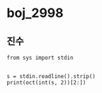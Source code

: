# boj_2998
## 진수

```python3
from sys import stdin


s = stdin.readline().strip()
print(oct(int(s, 2))[2:])
```
